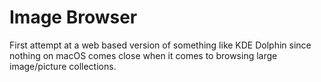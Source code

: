 # Image Browser

First attempt at a web based version of something like KDE Dolphin since nothing on macOS comes close when it comes to browsing large image/picture collections.


